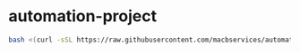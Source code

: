 # automation-project
```bash
bash <(curl -sSL https://raw.githubusercontent.com/macbservices/automation-project/refs/heads/main/setup.sh)
